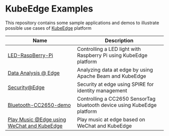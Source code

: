 # KubeEdge Examples

This repository contains some sample applications and demos to illustrate possible use cases of [KubeEdge](https://github.com/kubeedge/kubeedge) platform

|Name | Description |
|---|---|
|  [LED-RaspBerry-Pi](led-raspberrypi/README.md)     |Controlling a LED light with Raspberry Pi using KubeEdge platform
|[Data Analysis @ Edge](KE-Apache-Beam-Analysis/README.md) | Analyzing data at edge by using Apache Beam and KubeEdge
| [Security@Edge](security-demo/README.md) | Security at edge using SPIRE for identity management
[Bluetooth-CC2650-demo](bluetooth-CC2650-demo/README.md)     |Controlling a CC2650 SensorTag bluetooth device using KubeEdge platform
| [Play Music @Edge using WeChat and KubeEdge](kubeedge-wechat-demo/README.md) | Play music at edge based on WeChat and KubeEdge
